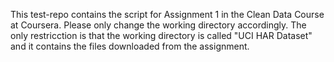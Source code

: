 This test-repo contains the script for Assignment 1 in the Clean Data Course at Coursera. 
Please only change the working directory accordingly. The only restricction is that the working directory  is called "UCI HAR Dataset" and it contains the files downloaded from the assignment.
